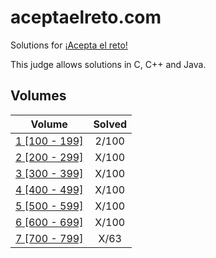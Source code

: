 # aceptaelreto.com

Solutions for [¡Acepta el reto!](https://aceptaelreto.com/)

This judge allows solutions in C, C++ and Java.

## Volumes

| Volume                             | Solved  |
| :--------------------------------: | :-----: |
| [1 [100 - 199]](/volumes/volume1/) |   2/100 |
| [2 [200 - 299]](/volumes/volume2/) |   X/100 |
| [3 [300 - 399]](/volumes/volume3/) |   X/100 |
| [4 [400 - 499]](/volumes/volume4/) |   X/100 |
| [5 [500 - 599]](/volumes/volume5/) |   X/100 |
| [6 [600 - 699]](/volumes/volume6/) |   X/100 |
| [7 [700 - 799]](/volumes/volume7/) |    X/63 |
